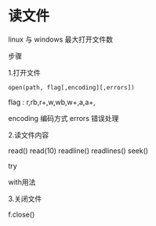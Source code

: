 # 读文件


linux 与 windows 最大打开文件数

步骤

1.打开文件

```
open(path, flag[,encoding][,errors])
```
flag : r,rb,r+,w,wb,w+,a,a+,

encoding 编码方式
errors 错误处理

2.读文件内容

read()
read(10)
readline()
readlines()
seek()

try

with用法

3.关闭文件

f.close()

